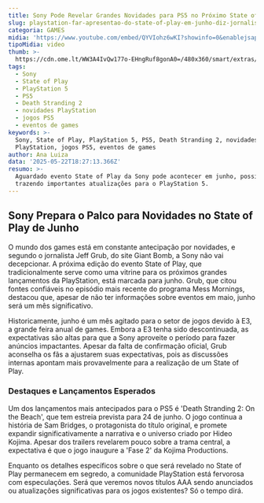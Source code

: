 ```yaml
---
title: Sony Pode Revelar Grandes Novidades para PS5 no Próximo State of Play em Junho
slug: playstation-far-apresentao-do-state-of-play-em-junho-diz-jornalista
categoria: GAMES
midia: 'https://www.youtube.com/embed/QYVIohz6wKI?showinfo=0&enablejsapi=1'
tipoMidia: video
thumb: >-
  https://cdn.ome.lt/WW3A4IvQw177o-EHngRuf8gonA0=/480x360/smart/extras/conteudos/Captura_de_tela_2025-05-22_145352.png
tags:
  - Sony
  - State of Play
  - PlayStation 5
  - PS5
  - Death Stranding 2
  - novidades PlayStation
  - jogos PS5
  - eventos de games
keywords: >-
  Sony, State of Play, PlayStation 5, PS5, Death Stranding 2, novidades
  PlayStation, jogos PS5, eventos de games
author: Ana Luiza
data: '2025-05-22T18:27:13.366Z'
resumo: >-
  Aguardado evento State of Play da Sony pode acontecer em junho, possivelmente
  trazendo importantes atualizações para o PlayStation 5.
---
```


## Sony Prepara o Palco para Novidades no State of Play de Junho

O mundo dos games está em constante antecipação por novidades, e segundo o jornalista Jeff Grub, do site Giant Bomb, a Sony não vai decepcionar. A próxima edição do evento State of Play, que tradicionalmente serve como uma vitrine para os próximos grandes lançamentos da PlayStation, está marcada para junho. Grub, que citou fontes confiáveis no episódio mais recente do programa Mess Mornings, destacou que, apesar de não ter informações sobre eventos em maio, junho será um mês significativo.

Historicamente, junho é um mês agitado para o setor de jogos devido à E3, a grande feira anual de games. Embora a E3 tenha sido descontinuada, as expectativas são altas para que a Sony aproveite o período para fazer anúncios impactantes. Apesar da falta de confirmação oficial, Grub aconselha os fãs a ajustarem suas expectativas, pois as discussões internas apontam mais provavelmente para a realização de um State of Play.

### Destaques e Lançamentos Esperados

Um dos lançamentos mais antecipados para o PS5 é 'Death Stranding 2: On the Beach', que tem estreia prevista para 24 de junho. O jogo continua a história de Sam Bridges, o protagonista do título original, e promete expandir significativamente a narrativa e o universo criado por Hideo Kojima. Apesar dos trailers revelarem pouco sobre a trama central, a expectativa é que o jogo inaugure a 'Fase 2' da Kojima Productions.

Enquanto os detalhes específicos sobre o que será revelado no State of Play permanecem em segredo, a comunidade PlayStation está fervorosa com especulações. Será que veremos novos títulos AAA sendo anunciados ou atualizações significativas para os jogos existentes? Só o tempo dirá.
